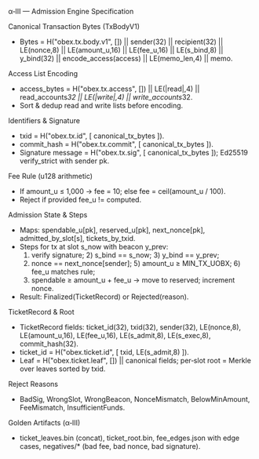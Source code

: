 α‑III — Admission Engine Specification

Canonical Transaction Bytes (TxBodyV1)
- Bytes = H("obex.tx.body.v1", []) ||
  sender(32) || recipient(32) || LE(nonce,8) || LE(amount_u,16) || LE(fee_u,16) ||
  LE(s_bind,8) || y_bind(32) || encode_access(access) || LE(memo_len,4) || memo.

Access List Encoding
- access_bytes = H("obex.tx.access", []) || LE(|read|,4) || read_accounts*32 || LE(|write|,4) || write_accounts*32.
- Sort & dedup read and write lists before encoding.

Identifiers & Signature
- txid = H("obex.tx.id", [ canonical_tx_bytes ]).
- commit_hash = H("obex.tx.commit", [ canonical_tx_bytes ]).
- Signature message = H("obex.tx.sig", [ canonical_tx_bytes ]); Ed25519 verify_strict with sender pk.

Fee Rule (u128 arithmetic)
- If amount_u ≤ 1,000 → fee = 10; else fee = ceil(amount_u / 100).
- Reject if provided fee_u != computed.

Admission State & Steps
- Maps: spendable_u[pk], reserved_u[pk], next_nonce[pk], admitted_by_slot[s], tickets_by_txid.
- Steps for tx at slot s_now with beacon y_prev:
  1) verify signature; 2) s_bind == s_now; 3) y_bind == y_prev;
  4) nonce == next_nonce[sender]; 5) amount_u ≥ MIN_TX_UOBX; 6) fee_u matches rule;
  7) spendable ≥ amount_u + fee_u → move to reserved; increment nonce.
- Result: Finalized(TicketRecord) or Rejected(reason).

TicketRecord & Root
- TicketRecord fields: ticket_id(32), txid(32), sender(32), LE(nonce,8), LE(amount_u,16), LE(fee_u,16), LE(s_admit,8), LE(s_exec,8), commit_hash(32).
- ticket_id = H("obex.ticket.id", [ txid, LE(s_admit,8) ]).
- Leaf = H("obex.ticket.leaf", []) || canonical fields; per‑slot root = Merkle over leaves sorted by txid.

Reject Reasons
- BadSig, WrongSlot, WrongBeacon, NonceMismatch, BelowMinAmount, FeeMismatch, InsufficientFunds.

Golden Artifacts (α‑III)
- ticket_leaves.bin (concat), ticket_root.bin, fee_edges.json with edge cases, negatives/* (bad fee, bad nonce, bad signature).



